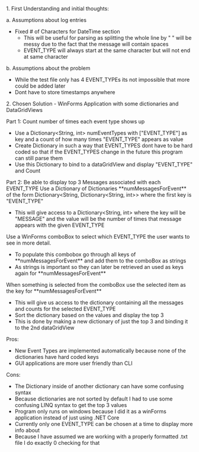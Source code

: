 1\. First Understanding and initial thoughts:

a\. Assumptions about log entries  
- Fixed \# of Characters for DateTime section
  - This will be useful for parsing as splitting the whole line by " " will be messy due to the fact that the message will contain spaces
  - EVENT_TYPE will always start at the same character but will not end at same character

b\. Assumptions about the problem  
  - While the test file only has 4 EVENT_TYPEs its not impossible that more could be added later
  - Dont have to store timestamps anywhere

2\. Chosen Solution - WinForms Application with some dictionaries and
DataGridViews

Part 1: Count number of times each event type shows up  
  - Use a Dictionary\<String, int\> numEventTypes with \["EVENT_TYPE"\] as key and a count of how many times "EVENT_TYPE" appears as value
  - Create Dictionary in such a way that EVENT_TYPES dont have to be hard coded so that if the EVENT_TYPES change in the future this program can still parse them 
  - Use this Dictionary to bind to a dataGridView and display "EVENT_TYPE" and Count

Part 2: Be able to display top 3 Messages associated with each EVENT_TYPE Use a Dictionary of Dictionaries \*\*numMessagesForEvent\*\* of the form Dictionary\<String, Dictionary\<String, int\>\> where the first key is "EVENT_TYPE"  
  - This will give access to a Dictionary\<String, int\> where the key will be "MESSAGE" and the value will be the number of times that message appears with the given EVENT_TYPE

Use a WinForms comboBox to select which EVENT_TYPE the user wants to see in more detail.  
  - To populate this combobox go through all keys of \*\*numMessagesForEvent\*\* and add them to the comboBox as strings
  - As strings is important so they can later be retrieved an used as keys again for \*\*numMessagesForEvent\*\*

When something is selected from the comboBox use the selected item as the key for \*\*numMessagesForEvent\*\*  
  - This will give us access to the dictionary containing all the messages and counts for the selected EVENT_TYPE
  - Sort the dictionary based on the values and display the top 3
  - This is done by making a new dictionary of just the top 3 and binding it to the 2nd dataGridView

Pros:  
  - New Event Types are implemented automatically because none of the dictionaries have hard coded keys
  - GUI applications are more user friendly than CLI

Cons: 
  - The Dictionary inside of another dictionary can have some confusing syntax
  - Because dictionaries are not sorted by default I had to use some confusing LINQ syntax to get the top 3 values
  - Program only runs on windows because I did it as a winForms application instead of just using .NET Core 
  - Currently only one EVENT_TYPE can be chosen at a time to display more info about 
  - Because I have assumed we are working with a properly formatted .txt file I do exactly 0 checking for that



